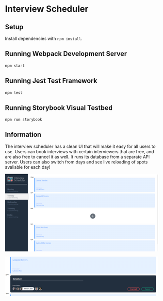 # Interview Scheduler

## Setup

Install dependencies with `npm install`.

## Running Webpack Development Server

```sh
npm start
```

## Running Jest Test Framework

```sh
npm test
```

## Running Storybook Visual Testbed

```sh
npm run storybook
```


## Information

The interview scheduler has a clean UI that will make it easy for all users to use. Users can book interviews with certain interviewers that are free, and are also free to cancel it as well. It runs its database from a separate API server. Users can also switch from days and see live reloading of spots avaliable for each day!



![Overview](https://github.com/melonaster3/scheduler/blob/master/docs/overview-picture.PNG?raw=true)



![Appointment Form](https://github.com/melonaster3/scheduler/blob/master/docs/appointment-form.PNG?raw=true)
